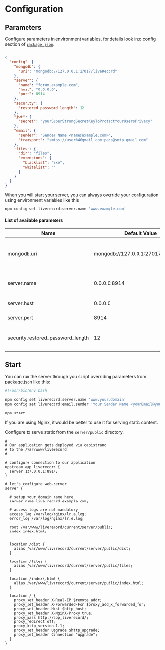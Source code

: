 # Configuration


## Parameters

Configure parameters in environment variables, for details look into config section of [`package.json`](../package.json).

```json

{
  "config": { 
    "mongodb": {
      "uri": "mongodb://127.0.0.1:27017/liveRecord"
    },
    "server": {
      "name": "forum.example.com",
      "host": "0.0.0.0",
      "port": 8914
    },
    "security": {
      "restored_password_length": 12
    },
    "jwt": {
      "secret": "yourSuperStrongSecretKeyToProtectYourUsersPrivacy"
    },
    "email": {
      "sender": "Sender Name <name@example.com>",
      "transport": "smtps://user%40gmail.com:pass@smtp.gmail.com"
    },
    "files": {
      "dir": "files",
      "extensions": {
        "blacklist": "exe",
        "whitelist": ""
      }
    }
  }
}
```

When you will start your server, you can always override your configuration using environment variables like this

```bash
npm config set liverecord:server.name 'www.example.com'
```

#### List of available parameters


Name | Default Value | Description
---- | ------------- | -----------
mongodb.uri | mongodb://127.0.0.1:27017/liveRecord | Standard MongoDb Driver connection string
server.name | 0.0.0.0:8914 | Server hostname or domain name
server.host | 0.0.0.0 | Default server host
server.port | 8914 | Default server port
security.restored_password_length | 12 | Length of future restored password



## Start
    
You can run the server through you script overriding parameters from package.json like this:

```bash
#!/usr/bin/env bash

npm config set liverecord:server.name 'www.your.domain'
npm config set liverecord:email.sender 'Your Sender Name <yourEmail@your.domain>'

npm start
```

If you are using Nginx, it would be better to use it for serving static content.

Configure to serve static from the `server/public` directory.

```
#
# Our application gets deployed via capistrano
# to the /var/www/liverecord
#

# configure connection to our application
upstream app_liverecord {
  server 127.0.0.1:8914;
}

# let's configure web-server
server {

  # setup your domain name here
  server_name live.record.example.com;

  # access logs are not mandatory 
  access_log /var/log/nginx/lr.a.log;
  error_log /var/log/nginx/lr.e.log;
  
  root /var/www/liverecord/current/server/public;
  index index.html;
  
  
  location /dist {
    alias /var/www/liverecord/current/server/public/dist;
  }
  
  location /files {
    alias /var/www/liverecord/current/server/public/files;
  }
  
  location /index\.html {
    alias /var/www/liverecord/current/server/public/index.html;
  }
  
  location / {
    proxy_set_header X-Real-IP $remote_addr;
    proxy_set_header X-Forwarded-For $proxy_add_x_forwarded_for;
    proxy_set_header Host $http_host;
    proxy_set_header X-NginX-Proxy true;
    proxy_pass http://app_liverecord/;
    proxy_redirect off;
    proxy_http_version 1.1;
    proxy_set_header Upgrade $http_upgrade;
    proxy_set_header Connection "upgrade";
  }
}

```
